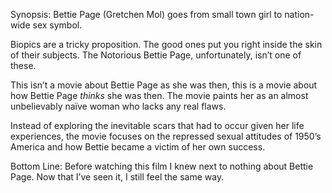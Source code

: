 Synopsis: Bettie Page (Gretchen Mol) goes from small town girl to nation-wide sex symbol.

Biopics are a tricky proposition.  The good ones put you right inside the skin of their subjects.  The Notorious Bettie Page, unfortunately, isn’t one of these.

This isn’t a movie about Bettie Page as she was then, this is a movie about how Bettie Page <em>thinks</em> she was then.  The movie paints her as an almost unbelievably naïve woman who lacks any real flaws.

Instead of exploring the inevitable scars that had to occur given her life experiences, the movie focuses on the repressed sexual attitudes of 1950’s America and how Bettie became a victim of her own success.

Bottom Line: Before watching this film I knew next to nothing about Bettie Page.  Now that I’ve seen it, I still feel the same way.